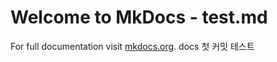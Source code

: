 # Welcome to MkDocs - test.md

For full documentation visit [mkdocs.org](https://www.mkdocs.org).
docs 첫 커밋 테스트 
